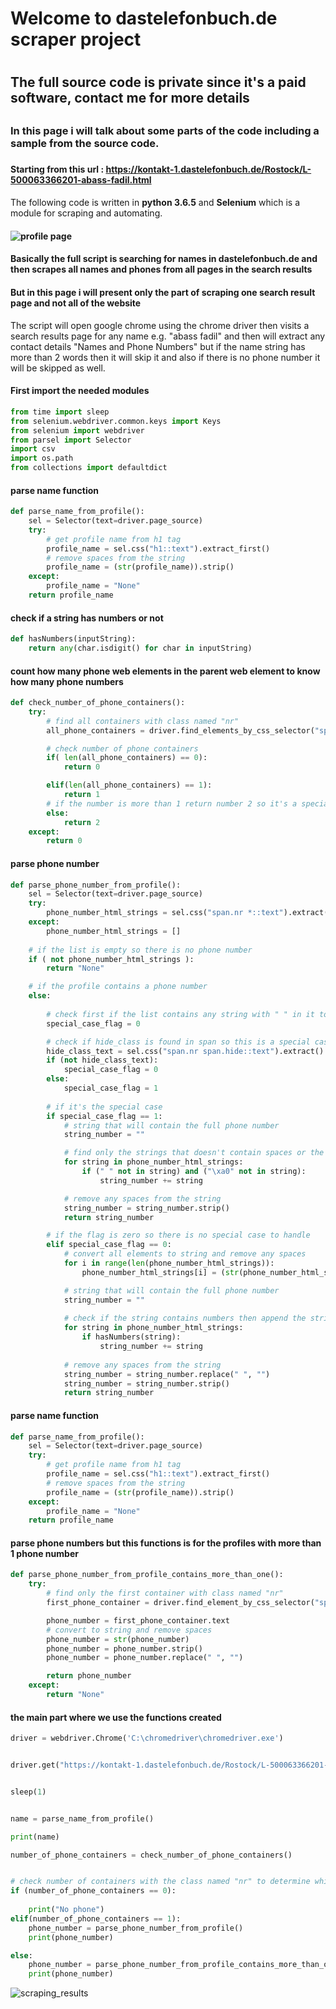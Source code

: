 # **Welcome to dastelefonbuch.de scraper project** <h1>
## **The full source code is private since it's a paid software, contact me for more details** <h2>
### **In this page i will talk about some parts of the code including a sample from the source code.** <h3>
#### **Starting from this url : https://kontakt-1.dastelefonbuch.de/Rostock/L-500063366201-abass-fadil.html** <h4>
The following code is written in **python 3.6.5** and **Selenium** which is a module for scraping and automating. <h4>
![profile page](https://raw.githubusercontent.com/ZeinabGamal/Dastelefonbuch-scraper/master/Dastelefonbuch-scraper.PNG)
#### Basically the full script is searching for names in dastelefonbuch.de and then scrapes all names and phones from all pages in the search results

#### But in this page i will present only the part of scraping one search result page and not all of the website

The script will open google chrome using the chrome driver then visits a search results page for any name e.g. "abass fadil" and then will extract any contact details "Names and Phone Numbers" but if the name string has more than 2 words then it will skip it and also if there is no phone number it will be skipped as well. <h4>

#### First import the needed modules

```python
from time import sleep
from selenium.webdriver.common.keys import Keys
from selenium import webdriver
from parsel import Selector
import csv
import os.path
from collections import defaultdict
```
#### parse name function

```python
def parse_name_from_profile():
    sel = Selector(text=driver.page_source)
    try:
        # get profile name from h1 tag
        profile_name = sel.css("h1::text").extract_first()
        # remove spaces from the string
        profile_name = (str(profile_name)).strip()
    except:
        profile_name = "None"
    return profile_name
```    
#### check if a string has numbers or not

```python
def hasNumbers(inputString):
    return any(char.isdigit() for char in inputString)
```
#### count how many phone web elements in the parent web element to know how many phone numbers

```python
def check_number_of_phone_containers():
    try:
        # find all containers with class named "nr"
        all_phone_containers = driver.find_elements_by_css_selector("span.nr")

        # check number of phone containers
        if( len(all_phone_containers) == 0):
            return 0

        elif(len(all_phone_containers) == 1):
            return 1
        # if the number is more than 1 return number 2 so it's a special case
        else:
            return 2
    except:
        return 0
```
#### parse phone number

```python
def parse_phone_number_from_profile():
    sel = Selector(text=driver.page_source)
    try:
        phone_number_html_strings = sel.css("span.nr *::text").extract()
    except:
        phone_number_html_strings = []
        
    # if the list is empty so there is no phone number
    if ( not phone_number_html_strings ):
        return "None"

    # if the profile contains a phone number
    else:
        
        # check first if the list contains any string with " " in it to handle this special case
        special_case_flag = 0

        # check if hide_class is found in span so this is a special case that needs to handle
        hide_class_text = sel.css("span.nr span.hide::text").extract()
        if (not hide_class_text):
            special_case_flag = 0
        else:
            special_case_flag = 1
        
        # if it's the special case
        if special_case_flag == 1:
            # string that will contain the full phone number
            string_number = ""

            # find only the strings that doesn't contain spaces or the special string "\xa0"
            for string in phone_number_html_strings:
                if (" " not in string) and ("\xa0" not in string):
                    string_number += string

            # remove any spaces from the string
            string_number = string_number.strip()
            return string_number

        # if the flag is zero so there is no special case to handle
        elif special_case_flag == 0:
            # convert all elements to string and remove any spaces
            for i in range(len(phone_number_html_strings)):
                phone_number_html_strings[i] = (str(phone_number_html_strings[i])).strip()

            # string that will contain the full phone number
            string_number = ""
            
            # check if the string contains numbers then append the string to string_number
            for string in phone_number_html_strings:
                if hasNumbers(string):
                    string_number += string
                    
            # remove any spaces from the string
            string_number = string_number.replace(" ", "")
            string_number = string_number.strip()
            return string_number
```
#### parse name function

```python
def parse_name_from_profile():
    sel = Selector(text=driver.page_source)
    try:
        # get profile name from h1 tag
        profile_name = sel.css("h1::text").extract_first()
        # remove spaces from the string
        profile_name = (str(profile_name)).strip()
    except:
        profile_name = "None"
    return profile_name

```
#### parse phone numbers but this functions is for the profiles with more than 1 phone number

```python
def parse_phone_number_from_profile_contains_more_than_one():
    try:
        # find only the first container with class named "nr"
        first_phone_container = driver.find_element_by_css_selector("span.nr")

        phone_number = first_phone_container.text
        # convert to string and remove spaces
        phone_number = str(phone_number)
        phone_number = phone_number.strip()
        phone_number = phone_number.replace(" ", "")

        return phone_number
    except:
        return "None"
```
#### the main part where we use the functions created

```python
driver = webdriver.Chrome('C:\chromedriver\chromedriver.exe')


driver.get("https://kontakt-1.dastelefonbuch.de/Rostock/L-500063366201-abass-fadil.html")


sleep(1)


name = parse_name_from_profile()

print(name)

number_of_phone_containers = check_number_of_phone_containers()


# check number of containers with the class named "nr" to determine which function will be used in parsing
if (number_of_phone_containers == 0):
    
    print("No phone")
elif(number_of_phone_containers == 1):
    phone_number = parse_phone_number_from_profile()
    print(phone_number)

else:
    phone_number = parse_phone_number_from_profile_contains_more_than_one()
    print(phone_number)

```
![scraping_results](https://github.com/ZeinabGamal/Dastelefonbuch-scraper/blob/master/scraping_Results.PNG)


        



    
